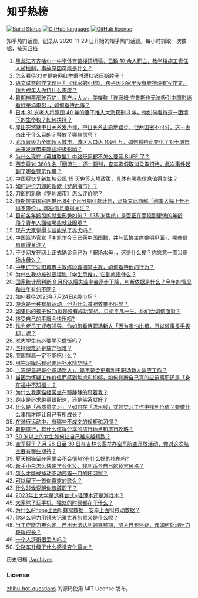 # 知乎热榜
[![Build Status](https://github.com/ToWeLong/zhihu-hot-questions/workflows/CI/badge.svg)](https://github.com/ToWeLong/zhihu-hot-questions/actions)
[![GitHub language](https://img.shields.io/badge/language-golang-orange.svg)](https://golang.org/)
[![GitHub license](https://img.shields.io/github/license/ToWeLong/zhihu-hot-questions)](https://github.com/ToWeLong/zhihu-hot-questions/blob/main/LICENSE)

知乎热门话题，记录从 2020-11-29 日开始的知乎热门话题。每小时抓取一次数据，按天[归档](./archives)

<!-- BEGIN -->

1. [黑龙江齐齐哈尔一中学体育馆楼顶坍塌，已致 10 余人死亡，教学楼施工责任人被控制，事故原因可能是什么？](https://www.zhihu.com/question/613585807)
1. [怎么看待33岁健身网红举重时遭杠铃压断脖子？](https://www.zhihu.com/question/613471778)
1. [语文试卷的作文题目为《我家的小狗》，孩子因为家里没有养狗没有写作文，作为成年人你持什么态度？](https://www.zhihu.com/question/612042183)
1. [暑期档票房破百亿，国产片大火，美媒称「连汤姆·克鲁斯也无法吸引中国影迷看好莱坞电影」，如何看待此事？](https://www.zhihu.com/question/613582411)
1. [日本 81 岁老人将照顾 40 年的妻子推入大海获刑 3 年。你如何看待这一困境下的生命权？如何抉择？](https://www.zhihu.com/question/613071833)
1. [岸田突然就中日关系发声称，中日关系正原地踏步，但两国密不可分，这一表态出于什么目的？释放了哪些信号？](https://www.zhihu.com/question/613585972)
1. [武汉晋级为全国超大城市，城区人口达 1094 万，如何看待此变化？对于城市未来发展带来哪些积极影响？](https://www.zhihu.com/question/613650351)
1. [为什么现在《英雄联盟》中路玩家都不怎么要蓝 BUFF 了？](https://www.zhihu.com/question/517845904)
1. [西安将对 3608 名「回流生」逐一甄别，查实造假取消录取资格，此次事件起到了哪些警示作用？](https://www.zhihu.com/question/613440118)
1. [中国将恢复新加坡公民 15 天免签入境政策，具体有哪些信息值得关注？](https://www.zhihu.com/question/613561184)
1. [如何评价刀郎的新歌《罗刹海市》？](https://www.zhihu.com/question/613552813)
1. [刀郎的新歌《罗刹海市》怎么评价呢？](https://www.zhihu.com/question/613648536)
1. [特斯拉美国官网推出 84 个月分期付款计划，马斯克此前称「利率大幅上升不得不降价」，哪些信息值得关注？](https://www.zhihu.com/question/613560447)
1. [目前各年龄段的就业形势如何？「35 岁焦虑」是否正在蔓延到更低的年龄段？青年人面临哪些就业困境？](https://www.zhihu.com/question/613561071)
1. [现在大家觉得卡普能杀了赤犬吗？](https://www.zhihu.com/question/613399624)
1. [中国篮协官宣「李凯尔今日已获中国国籍，并与篮协主席姚明见面」，哪些信息值得关注？](https://www.zhihu.com/question/613665705)
1. [不少网友在网上正式确诊自己为「职场水母」，这是什么梗？你愿意一直当职场水母么？](https://www.zhihu.com/question/613676602)
1. [中甲辽宁沈阳城市主教练段鑫掴掌主裁，如何看待他的行为？](https://www.zhihu.com/question/613609407)
1. [为什么我总被说要摆脱「学生思维」，它到底指什么？](https://www.zhihu.com/question/604936279)
1. [国家统计局判断 8 月份以后失业率会逐步下降，判断依据是什么？今年的情况和往年有何不同？](https://www.zhihu.com/question/613663823)
1. [如何看待2023年7月24日A股市场？](https://www.zhihu.com/question/613650667)
1. [游泳是一种有氧运动，但为什么减肥效果不明显？](https://www.zhihu.com/question/610925322)
1. [如果你的孩子说Ta就是没有成功梦想、只想平凡一生，你们会如何面对？](https://www.zhihu.com/question/591462951)
1. [接受自己的平庸会快乐吗?](https://www.zhihu.com/question/613524422)
1. [作为老员工或者领导，你如何看待职场新人「因为害怕出错，所以做事畏手畏脚」呢？](https://www.zhihu.com/question/611885443)
1. [准大学生有必要学习做饭吗？](https://www.zhihu.com/question/611657408)
1. [坚持很难还是放弃很难？](https://www.zhihu.com/question/613559784)
1. [胆固醇高一定不能吃什么？](https://www.zhihu.com/question/404306666)
1. [用完泥膜后有必要用补水精华吗？](https://www.zhihu.com/question/611028208)
1. [「忘记自己是个职场新人」，是不是会更有利于职场新人适应工作？](https://www.zhihu.com/question/611885336)
1. [当因为怀疑工作价值而感到焦虑和抑郁，如何判断自己真的应该离职还是「身在福中不知福」？](https://www.zhihu.com/question/611885458)
1. [为什么我家猫经常坐在那静静的盯着我？](https://www.zhihu.com/question/508206051)
1. [跑步是追求跑量跟配速，还是佛系就好？](https://www.zhihu.com/question/610857568)
1. [什么是「高质量实习」？如何在「流水线」式的实习工作中找到价值？要做什么事情才能让自己有所成长？](https://www.zhihu.com/question/611893922)
1. [在骑行运动中，有哪些不成文的规矩和习惯？](https://www.zhihu.com/question/610440756)
1. [暑期旅行，有什么值得分享的旅行地点和旅行攻略？](https://www.zhihu.com/question/611947051)
1. [30 岁以上的女生如何让自己越来越精致？](https://www.zhihu.com/question/610649911)
1. [空军将于 7 月 26 日至 30 日在吉林长春举办空军航空开放活动，你对这次航空展有哪些期待？](https://www.zhihu.com/question/608774997)
1. [夏天把猫留在家里会不会很热?有什么好的措施吗?](https://www.zhihu.com/question/326179667)
1. [新手小白怎么快速学会化妆、找到适合自己的妆容风格？](https://www.zhihu.com/question/610848186)
1. [怎么才能戒掉动不动咬猫一口的坏习惯？](https://www.zhihu.com/question/605650675)
1. [可以留下一首你喜欢的歌么？](https://www.zhihu.com/question/613479829)
1. [什么时候说明你该辞职了？](https://www.zhihu.com/question/602676366)
1. [2023年上大学是选择台式+轻薄本还是游戏本？](https://www.zhihu.com/question/613564790)
1. [大家除了玩手机，独处的时候都在干什么？](https://www.zhihu.com/question/612163711)
1. [为什么iPhone上面叫蜂窝数据，安卓上面叫移动数据？](https://www.zhihu.com/question/23244784)
1. [你这么努力用镜头记录世界的意义是什么呢？](https://www.zhihu.com/question/612777794)
1. [当工作能力被否定，产出无法达到领导预期，陷入自我怀疑，该如何处理压力获得成长？](https://www.zhihu.com/question/611885430)
1. [一个人逛街很丢人吗？](https://www.zhihu.com/question/612885143)
1. [公路车升级了什么感觉变化最大？](https://www.zhihu.com/question/611336004)

<!-- END -->

历史归档 [./archives](./archives)


### License
[zhihu-hot-questions](https://github.com/towelong/zhihu-hot-questions) 的源码使用 MIT License 发布。